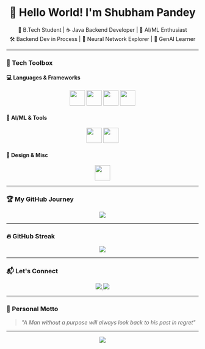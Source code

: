 <h1 align="center">👋 Hello World! I'm Shubham Pandey</h1>

<p align="center">
  🚀 B.Tech Student | ☕ Java Backend Developer | 🤖 AI/ML Enthusiast <br>
  🛠️ Backend Dev in Process | 🧠 Neural Network Explorer | 🧬 GenAI Learner
</p>

---

### 🧰 Tech Toolbox

#### 💻 Languages & Frameworks
<p align="center">
  <img src="https://cdn.jsdelivr.net/gh/devicons/devicon/icons/java/java-original.svg" height="40" />
  <img src="https://cdn.jsdelivr.net/gh/devicons/devicon/icons/spring/spring-original.svg" height="40" />
  <img src="https://cdn.jsdelivr.net/gh/devicons/devicon/icons/python/python-original.svg" height="40" />
  <img src="https://skillicons.dev/icons?i=flask,html,css,js,nodejs,react" height="40" />
</p>

#### 🧠 AI/ML & Tools
<p align="center">
  <img src="https://skillicons.dev/icons?i=tensorflow,pytorch,docker,mysql,mongodb" height="40" />
  <img src="https://skillicons.dev/icons?i=aws" height="40" />
</p>

#### 🎨 Design & Misc
<p align="center">
  <img src="https://skillicons.dev/icons?i=figma,github,vscode" height="40" />
</p>

---

### 🏆 My GitHub Journey

<p align="center">
  <img src="https://github-profile-trophy.vercel.app/?username=ShubhamPandey020525&theme=gruvbox&no-bg=true&no-frame=true&column=6" />
</p>

---

### 🔥 GitHub Streak

<p align="center">
  <img src="https://streak-stats.demolab.com?user=ShubhamPandey020525&theme=radical&hide_border=true&border_radius=10" />
</p>

---

### 📬 Let's Connect

<p align="center">
  <a href="https://www.linkedin.com/in/shubham-pandey-068469358/" target="_blank">
    <img src="https://img.shields.io/badge/LinkedIn-0077B5?style=for-the-badge&logo=linkedin&logoColor=white" />
  </a>
  <a href="https://www.instagram.com/shub.0205/" target="_blank">
    <img src="https://img.shields.io/badge/Instagram-C13584?style=for-the-badge&logo=instagram&logoColor=white" />
  </a>
</p>

---

### 📌 Personal Motto
> *"A Man without a purpose will always look back to his past in regret"*

---

<p align="center">
  <img src="https://capsule-render.vercel.app/api?type=waving&color=gradient&height=100&section=footer"/>
</p>
